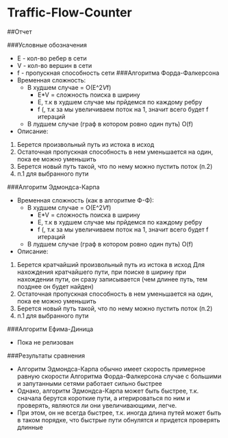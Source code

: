 # Traffic-Flow-Counter

##Отчет

###Условные обозначения
- E \- кол-во ребер в сети
- V \- кол-во вершин в сети
- f \- пропускная способность сети
###Алгоритма Форда-Фалкерсона
- Временная сложность:
	- В худшем случае = O(E^2*V*f)
		-  E*V = сложность поиска в ширину
		-  E, т.к в худшем случае мы прйдемся по каждому ребру
		-  f (, т.к за мы увеличиваем поток на 1, значит всего будет f итераций
	- В лудшем случае (граф в котором ровно один путь) O(f)
- Описание:
1. Берется произвольный путь из истока в исход
2. Остаточная пропускная способность в нем уменьшается на один, пока ее можно уменьшить
3. Берется новый путь такой, что по нему можно пустить поток (п.2)
4. п.1 для выбранного пути

###Алгоритм Эдмондса-Карпа

- Временная сложность (как в алгоритме Ф-Ф):
	- В худшем случае = O(E^2*V*f)
		-  E*V = сложность поиска в ширину
		-  E, т.к в худшем случае мы прйдемся по каждому ребру
		-  f (, т.к за мы увеличиваем поток на 1, значит всего будет f итераций
	- В лудшем случае (граф в котором ровно один путь) O(f)
- Описание:
1. Берется кратчайший произвольный путь из истока в исход
	Для нахождения кратчайшего пути, при поиске в ширину при нахождении пути, он сразу записывается (чем длинее путь, тем позднее он будет найден)
2. Остаточная пропускная способность в нем уменьшается на один, пока ее можно уменьшить
3. Берется новый путь такой, что по нему можно пустить поток (п.2)
4. п.1 для выбранного пути

###Алгоритм Ефима-Диница
- Пока не релизован

###Результаты сравнения
- Алгоритм Эдмондса-Карпа обычно имеет скорость примерное равную скорости Алгоритма Форда-Фалкерсона случае с большими и запутанными
сетями работает сильно быстрее
- Однако, алгоритм Эдмондса-Карпа может быть быстрее, т.к. сначала берутся короткие пути, а итерироваться по ним и проверять, являются ли они увеличивающими,
легче.
- При этом, он не всегда быстрее, т.к. иногда длина путей может быть в таком порядке, что быстрые пути обнулятся и придется проверять длинные
